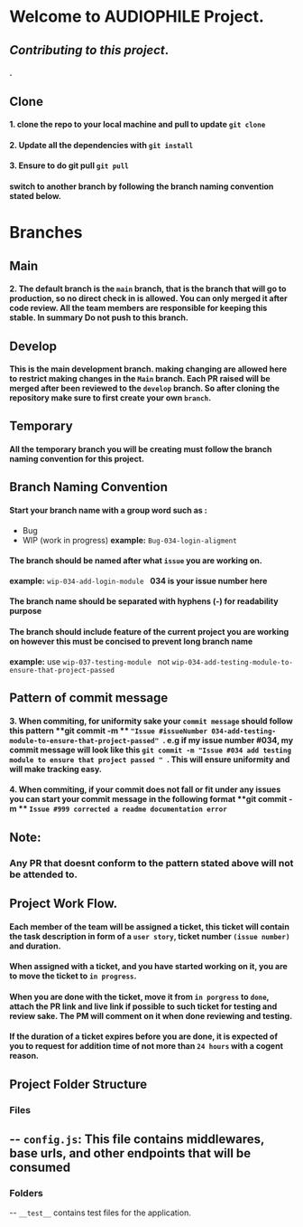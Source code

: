 # Welcome to AUDIOPHILE Project.

## *Contributing to this project*.

#### <please carefully read all the instructions before you start contributing to the project>.

## Clone

#### 1. clone the repo to your local machine and pull to update ``git clone``

#### 2. Update all the dependencies with ``git install``

#### 3. Ensure to do git pull ``git pull``

#### switch to another branch by following the branch naming convention stated below.

# Branches

## Main

#### 2. The default branch is the ``main`` branch, that is the branch that will go to production, so no direct check in is allowed. You can only merged it after code review. All the team members are responsible for keeping this stable. In summary Do not push to this branch.

## Develop

#### This is the main development branch. making changing are allowed here to restrict making changes in the ``Main`` branch. Each PR raised will be merged after been reviewed to the ``develop`` branch. So after cloning the repository make sure to first create your own ``branch``.

## Temporary

#### All the temporary branch you will be creating must follow the branch naming convention for this project.

## Branch Naming Convention

#### Start your branch name with a group word such as :
- Bug
- WIP (work in progress)
**example:** ``Bug-034-login-aligment`` 

#### The branch should be named after what ``issue`` you are working on.
**example:** ``wip-034-add-login-module `` 
**034 is your issue number here**

#### The branch name should be separated with hyphens (-) for readability purpose

#### The branch should include feature of the current project you are working on however this must be concised to prevent long branch name

**example:** use ``wip-037-testing-module `` not   ``wip-034-add-testing-module-to-ensure-that-project-passed``

## Pattern of commit message

#### 3. When commiting, for uniformity sake  your ``commit message`` should follow this pattern **git commit -m ** ``"Issue #issueNumber 034-add-testing-module-to-ensure-that-project-passed" ``. e.g if my issue number #034, my commit message will look like this ``git commit -m "Issue #034 add testing module to ensure that project passed " ``. This will ensure uniformity and will make tracking easy.

#### 4. When commiting, if your commit does not fall or fit under any issues you can start your commit message in the following format **git commit -m ** ``Issue #999 corrected a readme documentation error``

## Note:

### Any PR that doesnt conform to the pattern stated above will not be attended to.

## Project Work Flow.

#### Each member of the team will be assigned a ticket, this ticket will contain the task description in form of a ``user story``, ticket number ``(issue number)`` and duration.

#### When assigned with a ticket, and you have started working on it, you are to move the ticket to ``in progress``.

#### When you are done with the ticket, move it from ``in porgress`` to ``done``, attach the PR link and live link if possible to such ticket for testing and review sake. The PM will comment on it when done reviewing and testing.

#### If the duration of a ticket expires before you are done, it is expected of you to request for addition time of not more than ``24 hours`` with a cogent reason.

## Project Folder Structure ##
   
  ### Files ###
  -- ``config.js``: This file contains middlewares, base urls, and other endpoints that will be consumed
  -- 

  ### Folders ###
   -- ``__test__`` contains test files for the application.
   